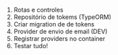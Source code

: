 1. Rotas e controles
2. Repositório de tokems (TypeORM)
3. Criar migration de de tokens
4. Provider de envio de email (DEV)
5. Registrar providers no container
6. Testar tudo!
